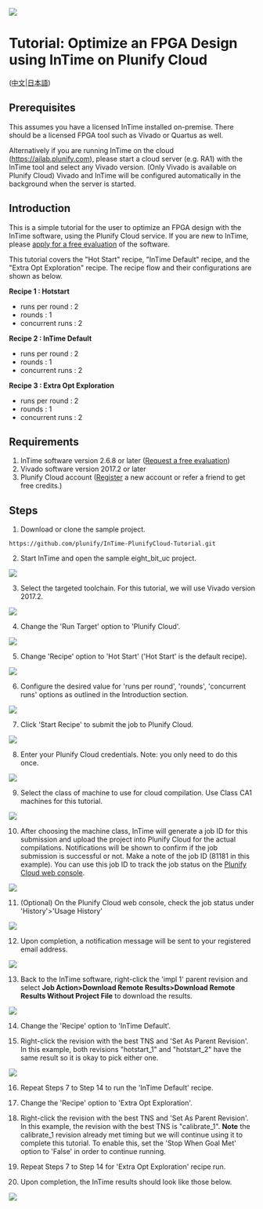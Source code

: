 <img src="images/Plunify_Cloud_InTime.png" /><h1>Tutorial: Optimize an FPGA Design using InTime on Plunify Cloud</h1>

(<a href="lang/中文/README.md">中文</a>|<a href="lang/日本語/README.md">日本語</a>)

## Prerequisites
This assumes you have a licensed InTime installed on-premise. There should be a licensed FPGA tool such as Vivado or Quartus as well.

Alternatively if you are running InTime on the cloud (https://ailab.plunify.com), please start a cloud server (e.g. RA1) with the InTime tool and select any Vivado version. (Only Vivado is available on Plunify Cloud) Vivado and InTime will be configured automatically in the background when the server is started.

## Introduction
This is a simple tutorial for the user to optimize an FPGA design with the InTime software, using the Plunify Cloud service. If you are new to InTime, please [apply for a free evaluation](https://www.plunify.com/en/free-evaluation/) of the software.<br>

This tutorial covers the "Hot Start" recipe, "InTime Default" recipe, and the "Extra Opt Exploration" recipe. The recipe flow and their configurations are shown as below.

**Recipe 1 : Hotstart**
  - runs per round  : 2
  - rounds          : 1
  - concurrent runs : 2
  
**Recipe 2 : InTime Default**
  - runs per round  : 2
  - rounds          : 1
  - concurrent runs : 2

**Recipe 3 : Extra Opt Exploration**
  - runs per round  : 2
  - rounds          : 1
  - concurrent runs : 2

## Requirements
1. InTime software version 2.6.8 or later ([Request a free evaluation](https://www.plunify.com/en/free-evaluation/))
2. Vivado software version 2017.2 or later
3. Plunify Cloud account ([Register](https://cloud.plunify.com/register) a new account or refer a friend to get free credits.)

## Steps

1. Download or clone the sample project.

`https://github.com/plunify/InTime-PlunifyCloud-Tutorial.git`

2. Start InTime and open the sample eight_bit_uc project.
<p align="left"><img src="images/open_project.png" /></p>

3. Select the targeted toolchain. For this tutorial, we will use Vivado version 2017.2.
<p align="left"><img src="images/select_toolchain.png" /></p>

4. Change the 'Run Target' option to 'Plunify Cloud'.
<p align="left"><img src="images/run_target_option.png" /></p>

5. Change 'Recipe' option to 'Hot Start' ('Hot Start' is the default recipe).
<p align="left"><img src="images/recipe_hotstart.png" /></p>

6. Configure the desired value for 'runs per round', 'rounds', 'concurrent runs' options as outlined in the Introduction section.
<p align="left"><img src="images/hotstart_settings.png" /></p>

7. Click 'Start Recipe' to submit the job to Plunify Cloud.
<p align="left"><img src="images/start_recipe_icon.png" /></p>

8. Enter your Plunify Cloud credentials. Note: you only need to do this once.
<p align="left"><img src="images/user_creditial.png" /></p>

9. Select the class of machine to use for cloud compilation. Use Class CA1 machines for this tutorial.
<p align="left"><img src="images/select_class_machine.png" /></p>

10. After choosing the machine class, InTime will generate a job ID for this submission and upload the project into Plunify Cloud for the actual compilations. Notifications will be shown to confirm if the job submission is successful or not. Make a note of the job ID (81181 in this example). You can use this job ID to track the job status on the [Plunify Cloud web console](https://cloud.plunify.com/).
<p align="left"><img src="images/hotstart_job_submitted.png" /></p>

11. (Optional) On the Plunify Cloud web console, check the job status under 'History'>'Usage History'
<p align="left"><img src="images/hotstart_job_status_web.png" /></p>

12. Upon completion, a notification message will be sent to your registered email address.
<p align="left"><img src="images/hotstart_job_completed_email_notification.png" /></p>

13. Back to the InTime software, right-click the 'impl 1' parent revision and select **Job Action>Download Remote Results>Download Remote Results Without Project File** to download the results.
<p align="left"><img src="images/hotstart_download_results.png" /></p>

14. Change the 'Recipe' option to 'InTime Default'.

15. Right-click the revision with the best TNS and 'Set As Parent Revision'. In this example, both revisions "hotstart_1" and "hotstart_2" have the same result so it is okay to pick either one.
<p align="left"><img src="images/intime_default_set_parent_revision.png" /></p>

16. Repeat Steps 7 to Step 14 to run the 'InTime Default' recipe. 

17. Change the 'Recipe' option to 'Extra Opt Exploration'.

18. Right-click the revision with the best TNS and 'Set As Parent Revision'. In this example, the revision with the best TNS is "calibrate_1". **Note** the calibrate_1 revision already met timing but we will continue using it to complete this tutorial. To enable this, set the 'Stop When Goal Met' option to 'False' in order to continue running. 

19. Repeat Steps 7 to Step 14 for 'Extra Opt Exploration' recipe run. 

20. Upon completion, the InTime results should look like those below.
<p align="left"><img src="images/final_result.png" /></p>
